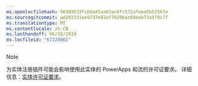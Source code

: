 ```yaml
---
ms.openlocfilehash: 96d93632fcb0a45aab3ac6fc572afeea5b57567e
ms.sourcegitcommit: ad203331ee9737e82ef70206ac04eeb72a5f9c7f
ms.translationtype: MT
ms.contentlocale: zh-CN
ms.lasthandoff: 06/18/2019
ms.locfileid: "67224062"
---
```

> [!NOTE]
> 为实体注册插件可能会影响使用此实体的 PowerApps 和流的许可证要求。 详细信息：[实体许可证要求](/powerapps/maker/common-data-service/data-platform-entity-licenses)。
